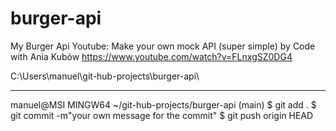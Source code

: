 # burger-api
My Burger Api
Youtube: Make your own mock API (super simple)
by 
Code with Ania Kubów
https://www.youtube.com/watch?v=FLnxgSZ0DG4

C:\Users\manuel\git-hub-projects\burger-api\

-----------
manuel@MSI MINGW64 ~/git-hub-projects/burger-api (main)
$ git add .
$ git commit -m"your own message for the commit"
$ git push origin HEAD